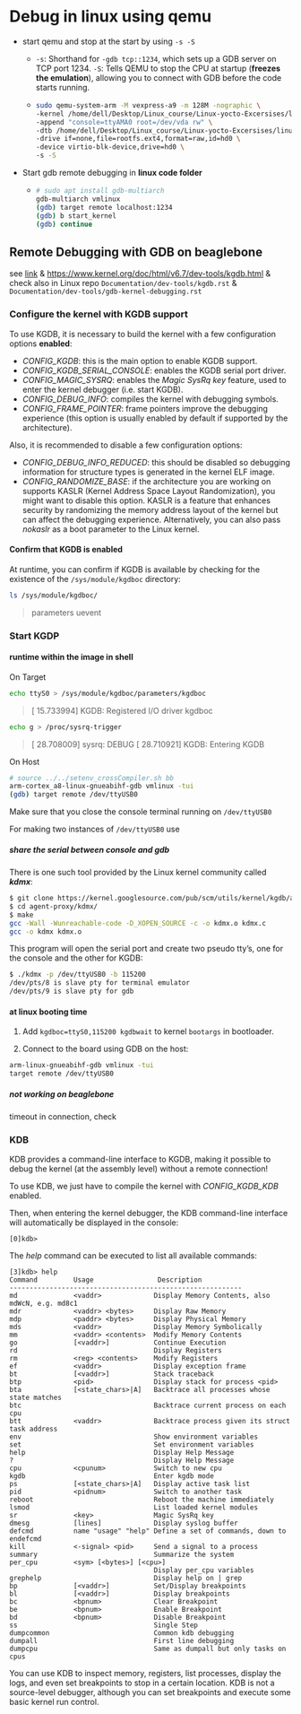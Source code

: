 # Debug in linux using qemu

- start qemu and stop at the start by using `-s -S`

  - `-s`: Shorthand for `-gdb tcp::1234`, which sets up a GDB server on TCP port 1234.
    `-S`: Tells QEMU to stop the CPU at startup (**freezes the emulation**), allowing you to connect with GDB before the code starts running.

  - ```sh
    sudo qemu-system-arm -M vexpress-a9 -m 128M -nographic \
    -kernel /home/dell/Desktop/Linux_course/Linux-yocto-Excersises/linux/code/qemu/linux/arch/arm/boot/zImage \
    -append "console=ttyAMA0 root=/dev/vda rw" \
    -dtb /home/dell/Desktop/Linux_course/Linux-yocto-Excersises/linux/code/qemu/linux/arch/arm/boot/dts/arm/vexpress-v2p-ca9.dtb \
    -drive if=none,file=rootfs.ext4,format=raw,id=hd0 \
    -device virtio-blk-device,drive=hd0 \
    -s -S
    ```

- Start gdb remote debugging in **linux code folder** 

  - ```sh
    # sudo apt install gdb-multiarch
    gdb-multiarch vmlinux
    (gdb) target remote localhost:1234
    (gdb) b start_kernel
    (gdb) continue
    ```

  

## **Remote Debugging with GDB on beaglebone**

see [link](https://sergioprado.blog/debugging-the-linux-kernel-with-gdb/) & https://www.kernel.org/doc/html/v6.7/dev-tools/kgdb.html & check also in Linux repo `Documentation/dev-tools/kgdb.rst` & `Documentation/dev-tools/gdb-kernel-debugging.rst`

### **Configure the kernel with KGDB support**

To use KGDB, it is necessary to build the kernel with a few configuration options **enabled**:

- *CONFIG_KGDB*: this is the main option to enable KGDB support.
- *CONFIG_KGDB_SERIAL_CONSOLE*: enables the KGDB serial port driver.
- *CONFIG_MAGIC_SYSRQ*: enables the *Magic SysRq key* feature, used to enter the kernel debugger (i.e. start KGDB).
- *CONFIG_DEBUG_INFO*: compiles the kernel with debugging symbols.
- *CONFIG_FRAME_POINTER*: frame pointers improve the debugging experience (this option is usually enabled by default if supported by the architecture).

Also, it is recommended to disable a few configuration options:

- *CONFIG_DEBUG_INFO_REDUCED*: this should be disabled so debugging information for structure types is generated in the kernel ELF image.
- *CONFIG_RANDOMIZE_BASE*: if the architecture you are working on supports KASLR (Kernel Address Space Layout Randomization), you might want to disable this option. KASLR is a feature that enhances security by randomizing the memory address layout of the kernel but can affect the debugging experience. Alternatively, you can also pass *nokaslr* as a boot parameter to the Linux kernel.

#### Confirm that KGDB is enabled

At runtime, you can confirm if KGDB is available by checking for the existence of the `/sys/module/kgdboc` directory:

```sh
ls /sys/module/kgdboc/
```

> parameters  uevent

### Start KGDP

#### runtime within the image in shell

On Target

```sh
echo ttyS0 > /sys/module/kgdboc/parameters/kgdboc 
```

> [   15.733994] KGDB: Registered I/O driver kgdboc

```sh
echo g > /proc/sysrq-trigger
```

> [   28.708009] sysrq: DEBUG
> [   28.710921] KGDB: Entering KGDB

On Host

```sh
# source ../../setenv_crossCompiler.sh bb 
arm-cortex_a8-linux-gnueabihf-gdb vmlinux -tui
(gdb) target remote /dev/ttyUSB0
```

Make sure that you close the console terminal running on `/dev/ttyUSB0`

For making two instances of `/dev/ttyUSB0` use 

##### share the serial between console and gdb

There is one such tool provided by the Linux kernel community called ***kdmx***:

```sh
$ git clone https://kernel.googlesource.com/pub/scm/utils/kernel/kgdb/agent-proxy
$ cd agent-proxy/kdmx/
$ make
gcc -Wall -Wunreachable-code -D_XOPEN_SOURCE -c -o kdmx.o kdmx.c
gcc -o kdmx kdmx.o
```

This program will open the serial port and create two pseudo tty’s, one for the console and the other for KGDB:

```sh
$ ./kdmx -p /dev/ttyUSB0 -b 115200
/dev/pts/8 is slave pty for terminal emulator
/dev/pts/9 is slave pty for gdb
```

#### at linux booting time 

1. Add `kgdboc=ttyS0,115200 kgdbwait` to kernel `bootargs` in bootloader.

2. Connect to the board using GDB on the host:

```bash
arm-linux-gnueabihf-gdb vmlinux -tui
target remote /dev/ttyUSB0
```

##### not working on beaglebone

timeout in connection, check



### KDB

KDB provides a command-line interface to KGDB, making it possible to debug the kernel (at the assembly level) without a remote connection!

To use KDB, we just have to compile the kernel with *CONFIG_KGDB_KDB* enabled.

Then, when entering the kernel debugger, the KDB command-line interface will automatically be displayed in the console:

```plaintext
[0]kdb>
```

The *help* command can be executed to list all available commands:

```plaintext
[3]kdb> help
Command         Usage                Description
----------------------------------------------------------
md              <vaddr>             Display Memory Contents, also mdWcN, e.g. md8c1
mdr             <vaddr> <bytes>     Display Raw Memory
mdp             <paddr> <bytes>     Display Physical Memory
mds             <vaddr>             Display Memory Symbolically
mm              <vaddr> <contents>  Modify Memory Contents
go              [<vaddr>]           Continue Execution
rd                                  Display Registers
rm              <reg> <contents>    Modify Registers
ef              <vaddr>             Display exception frame
bt              [<vaddr>]           Stack traceback
btp             <pid>               Display stack for process <pid>
bta             [<state_chars>|A]   Backtrace all processes whose state matches
btc                                 Backtrace current process on each cpu
btt             <vaddr>             Backtrace process given its struct task address
env                                 Show environment variables
set                                 Set environment variables
help                                Display Help Message
?                                   Display Help Message
cpu             <cpunum>            Switch to new cpu
kgdb                                Enter kgdb mode
ps              [<state_chars>|A]   Display active task list
pid             <pidnum>            Switch to another task
reboot                              Reboot the machine immediately
lsmod                               List loaded kernel modules
sr              <key>               Magic SysRq key
dmesg           [lines]             Display syslog buffer
defcmd          name "usage" "help" Define a set of commands, down to endefcmd
kill            <-signal> <pid>     Send a signal to a process
summary                             Summarize the system
per_cpu         <sym> [<bytes>] [<cpu>]
                                    Display per_cpu variables
grephelp                            Display help on | grep
bp              [<vaddr>]           Set/Display breakpoints
bl              [<vaddr>]           Display breakpoints
bc              <bpnum>             Clear Breakpoint
be              <bpnum>             Enable Breakpoint
bd              <bpnum>             Disable Breakpoint
ss                                  Single Step
dumpcommon                          Common kdb debugging
dumpall                             First line debugging
dumpcpu                             Same as dumpall but only tasks on cpus
```

You can use KDB to inspect memory, registers, list processes, display the logs, and even set breakpoints to stop in a certain location. KDB is not a source-level debugger, although you can set breakpoints and execute some basic kernel run control.

